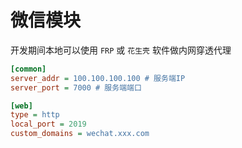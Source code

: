 # 微信模块

开发期间本地可以使用 `FRP` 或 `花生壳` 软件做内网穿透代理

```ini
[common]
server_addr = 100.100.100.100 # 服务端IP
server_port = 7000 # 服务端端口

[web]
type = http
local_port = 2019
custom_domains = wechat.xxx.com
```
